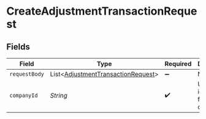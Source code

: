 # CreateAdjustmentTransactionRequest


## Fields

| Field                                                                                         | Type                                                                                          | Required                                                                                      | Description                                                                                   | Example                                                                                       |
| --------------------------------------------------------------------------------------------- | --------------------------------------------------------------------------------------------- | --------------------------------------------------------------------------------------------- | --------------------------------------------------------------------------------------------- | --------------------------------------------------------------------------------------------- |
| `requestBody`                                                                                 | List<[AdjustmentTransactionRequest](../../models/components/AdjustmentTransactionRequest.md)> | :heavy_minus_sign:                                                                            | N/A                                                                                           |                                                                                               |
| `companyId`                                                                                   | *String*                                                                                      | :heavy_check_mark:                                                                            | Unique identifier for a company.                                                              | 8a210b68-6988-11ed-a1eb-0242ac120002                                                          |